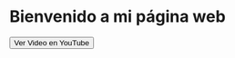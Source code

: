 <html lang="es">

<head>
    <meta charset="UTF-8">
    <meta name="viewport" content="width=device-width, initial-scale=1.0">
    <style>
      #      background-color: lightblue;
        body {
          background-image: url('images/giphy.gif'); 
          background-repeat:repeat;
        }
        </style>
</head>

<body>
    <h1>Bienvenido a mi página web</h1> <button
        onclick="window.open('https://www.youtube.com/watch?v=dQw4w9WgXcQ', '_blank')">Ver Video en YouTube</button>
</body>

</html>
